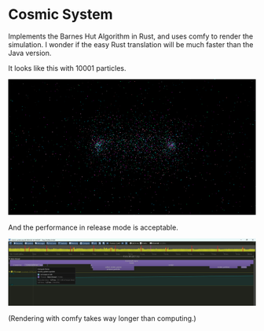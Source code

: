 # Cosmic System

Implements the Barnes Hut Algorithm in Rust, and uses comfy to render the simulation.
I wonder if the easy Rust translation will be much faster than the Java version.

It looks like this with 10001 particles.

![Screenshot](screenshot.png)

And the performance in release mode is acceptable.

![Performance](performance.png)

(Rendering with comfy takes way longer than computing.)
